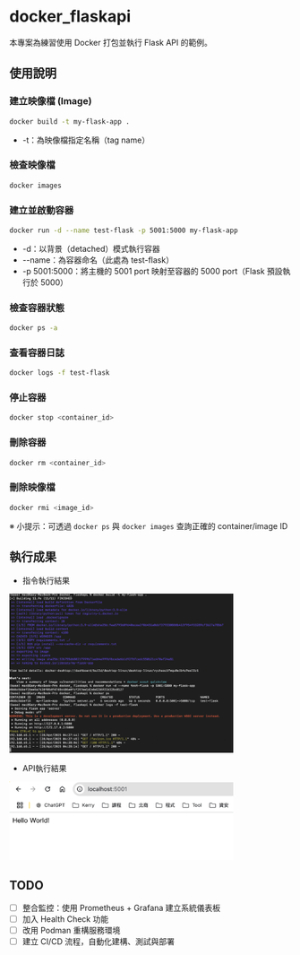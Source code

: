 # docker_flaskapi

本專案為練習使用 Docker 打包並執行 Flask API 的範例。

## 使用說明

### 建立映像檔 (Image)

```sh
docker build -t my-flask-app .
```

- -t：為映像檔指定名稱（tag name）

### 檢查映像檔
```sh
docker images
```
### 建立並啟動容器
```sh
docker run -d --name test-flask -p 5001:5000 my-flask-app
```
- -d：以背景（detached）模式執行容器  
- --name：為容器命名（此處為 test-flask）  
- -p 5001:5000：將主機的 5001 port 映射至容器的 5000 port（Flask 預設執行於 5000）

### 檢查容器狀態
```sh
docker ps -a
```
### 查看容器日誌
```sh
docker logs -f test-flask
```
### 停止容器
```sh
docker stop <container_id>
```
### 刪除容器
```sh
docker rm <container_id>
```
### 刪除映像檔
```sh
docker rmi <image_id>
```
※ 小提示：可透過 `docker ps` 與 `docker images` 查詢正確的 container/image ID

## 執行成果

- 指令執行結果

 <img src="images/docker_command.png" alt="作業一執行成果截圖" width="400">

- API執行結果

<img src="images/docker_api_result.png" alt="作業一執行成果截圖" width="400">


## TODO

- [ ] 整合監控：使用 Prometheus + Grafana 建立系統儀表板  
- [ ] 加入 Health Check 功能  
- [ ] 改用 Podman 重構服務環境  
- [ ] 建立 CI/CD 流程，自動化建構、測試與部署
